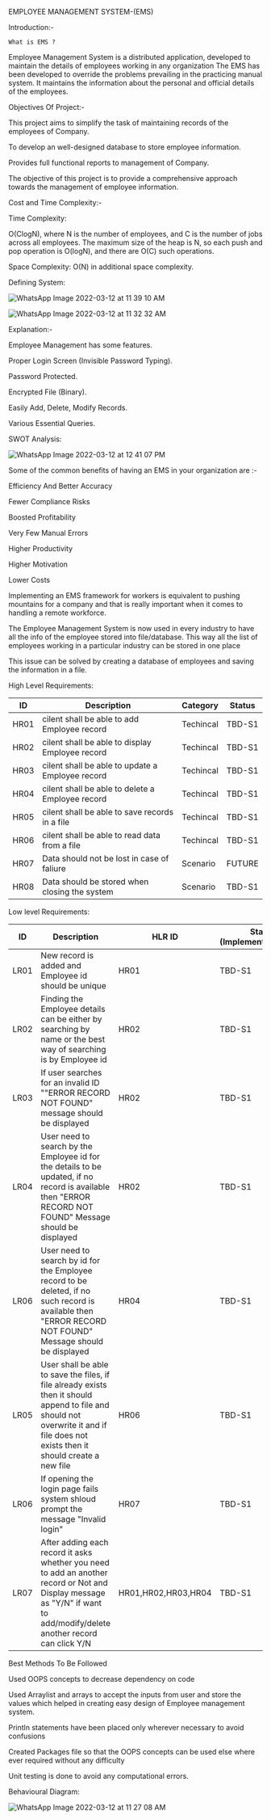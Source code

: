 EMPLOYEE MANAGEMENT SYSTEM-(EMS)


Introduction:-

    What is EMS ?

Employee Management System is a distributed application, developed to maintain the details of employees working in any organization The EMS has been developed to override the problems prevailing in the practicing manual system.
It maintains the information about the personal and official details of the employees.

Objectives Of Project:-

This project aims to simplify the task of maintaining records of the employees of Company.

To develop an well-designed database to store employee information.

Provides full functional reports to management of Company.

The objective of this project is to provide a comprehensive approach towards the management of employee information.

Cost and Time Complexity:-

Time Complexity:

O(Clog⁡N), where N is the number of employees, and C is the number of jobs across all employees. The maximum size of the heap is N, so each push and pop operation is O(log⁡N), and there are O(C) such operations.

Space Complexity:
O(N) in additional space complexity.

Defining System:




![WhatsApp Image 2022-03-12 at 11 39 10 AM](https://user-images.githubusercontent.com/74421461/158013573-b61a5b89-1883-4d91-8ce0-22780a43d5c8.jpeg)
                           





                                


![WhatsApp Image 2022-03-12 at 11 32 32 AM](https://user-images.githubusercontent.com/74421461/158013688-087a756d-d637-4005-93eb-a511177a32f5.jpeg)










Explanation:-


Employee Management has some features.

Proper Login Screen (Invisible Password Typing).

Password Protected.

Encrypted File (Binary).

Easily Add, Delete, Modify Records.

Various Essential Queries.


SWOT Analysis:



             




![WhatsApp Image 2022-03-12 at 12 41 07 PM](https://user-images.githubusercontent.com/74421461/158013837-2da483c9-e99f-4607-90dd-2355269c5180.jpeg)

               



Some of the common benefits of having an EMS in your organization are :-

 Efficiency And Better Accuracy
 
 Fewer Compliance Risks

 Boosted Profitability

 Very Few Manual Errors

 Higher Productivity

 Higher Motivation

 Lower Costs
                        

Implementing an EMS framework for workers is equivalent to pushing mountains for a company and that is really important when it comes to handling a remote workforce.


The Employee Management System is now used in every industry to have all the info of the employee stored into file/database. This way all the list of employees working in a particular industry can be stored in one place


This issue can be solved by creating a database of employees and saving the information in a file.


High Level Requirements:

| ID | Description | Category |	Status |
| ---- | ------------------- | ----- | ---- |
| HR01 | cilent shall be able to add Employee record | Techincal	| TBD-S1 |
| HR02 | cilent shall be able to display Employee record | Techincal | TBD-S1 |
| HR03 | cilent shall be able to update a Employee record	| Techincal |	TBD-S1 |
| HR04 | cilent shall be able to delete a Employee record	| Techincal |	TBD-S1 |
| HR05 | cilent shall be able to save records in a file |	Techincal	| TBD-S1 |
| HR06 | cilent shall be able to read data from a file | Techincal | TBD-S1 |
| HR07 | Data should not be lost in case of faliure |	Scenario | FUTURE |
| HR08 | Data should be stored when closing the system | Scenario | TBD-S1 |



Low level Requirements:



| ID | Description |	HLR ID |	Status (Implemented/Future) |
| ---- | -------------- | ---- | ----- |
| LR01 |	New record is added and Employee id should be unique | HR01 | TBD-S1 |
| LR02 |	Finding the Employee details can be either by searching by name or the best way of searching is by Employee id | HR02 |	TBD-S1 |
| LR03 |	If user searches for an invalid ID ""ERROR RECORD NOT FOUND" message should be displayed | HR02 |	TBD-S1 |
| LR04 |	User need to search by the Employee id for the details to be updated, if no record is available then "ERROR RECORD NOT FOUND" Message should be displayed |	HR02 |	TBD-S1 |
| LR06 |	User need to search by id for the Employee record to be deleted, if no such record is available then "ERROR RECORD NOT FOUND" Message should be displayed |	HR04 |	TBD-S1 |
| LR05 |	User shall be able to save the files, if file already exists then it should append to file and should not overwrite it and if file does not exists then it should create a new file |	HR06 | TBD-S1 |
| LR06 |	If opening the login page fails system shloud prompt the message "Invalid login" |	HR07 | TBD-S1 |
| LR07 |	After adding each record it asks whether you need to add an another record or Not and Display message as "Y/N" if want to add/modify/delete another record can click Y/N	 | HR01,HR02,HR03,HR04 | TBD-S1 |




Best Methods To Be Followed

Used OOPS concepts to decrease dependency on code

Used Arraylist and arrays to accept the inputs from user and store the values which helped in creating easy design of Employee management system.

Println statements have been placed only wherever necessary to avoid confusions

Created Packages file so that the OOPS concepts can be used else where ever required without any difficulty

Unit testing is done to avoid any computational errors.


Behavioural Diagram:




![WhatsApp Image 2022-03-12 at 11 27 08 AM](https://user-images.githubusercontent.com/74421461/158014307-2e1de575-561f-49d9-a6ba-849b0c593c20.jpeg)
